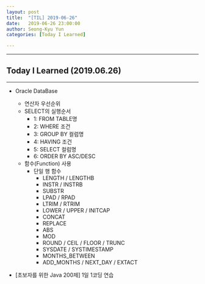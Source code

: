 ```yaml
---
layout: post
title:  "[TIL] 2019-06-26"
date:   2019-06-26 23:00:00
author: Seong-Kyu Yun
categories: [Today I Learned]

---
```


---
## Today I Learned (2019.06.26)
---
* Oracle DataBase
  * 연산자 우선순위
  * SELECT의 실행순서
    - 1: FROM TABLE명
    - 2: WHERE 조건
    - 3: GROUP BY 컬럼명
    - 4: HAVING 조건
    - 5: SELECT 컬럼명
    - 6: ORDER BY ASC/DESC
  * 함수(Function) 사용
    * 단일 행 함수
      - LENGTH / LENGTHB
      - INSTR / INSTRB
      - SUBSTR
      - LPAD / RPAD
      - LTRIM / RTRIM
      - LOWER / UPPER / INITCAP
      - CONCAT
      - REPLACE
      - ABS
      - MOD
      - ROUND / CEIL / FLOOR / TRUNC
      - SYSDATE / SYSTIMESTAMP 
      - MONTHS_BETWEEN
      - ADD_MONTHS / NEXT_DAY / EXTACT

* [초보자를 위한 Java 200제]  1일 1코딩 연습

